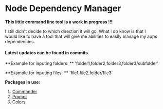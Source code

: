 # Node Dependency Manager

**This little command line tool is a work in progress !!!**

I still didn't decide to which direction it will go. What I do know is that I would like to have a tool that will give me abilities to easily manage my apps dependencies.

#### Latest updates can be found in commits.

**Example for inputing folders: **
'folder1,folder2,folder3,folder3/subfolder'

**Example for inputing files: **
'file1,file2,folder/file3'

**Packages in use:**
1. [Commander](https://github.com/tj/commander.js/ "Commander github")
2. [Prompt](https://github.com/flatiron/prompt "Prompt github")
3. [Colors](https://github.com/Marak/colors.js "Colors github")